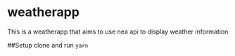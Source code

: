 # weatherapp
This is a weatherapp that aims to use nea api to display weather information

##Setup
clone and run ```yarn```
